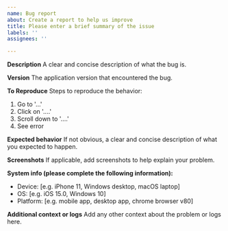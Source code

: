 ```yaml
---
name: Bug report
about: Create a report to help us improve
title: Please enter a brief summary of the issue
labels: ''
assignees: ''

---
```


**Description**
A clear and concise description of what the bug is.

**Version**
The application version that encountered the bug.

**To Reproduce**
Steps to reproduce the behavior:
1. Go to '...'
2. Click on '....'
3. Scroll down to '....'
4. See error

**Expected behavior**
If not obvious, a clear and concise description of what you expected to happen.

**Screenshots**
If applicable, add screenshots to help explain your problem.

**System info (please complete the following information):**
 - Device: [e.g. iPhone 11, Windows desktop, macOS laptop]
 - OS: [e.g. iOS 15.0, Windows 10]
 - Platform: [e.g. mobile app, desktop app, chrome browser v80]

**Additional context or logs**
Add any other context about the problem or logs here.
